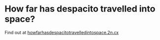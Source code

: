 # How far has despacito travelled into space?

Find out at [howfarhasdespacitotravelledintospace.2n.cx](https://howfarhasdespacitotravelledintospace.2n.cx/)
